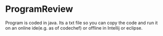 # ProgramReview
Program is coded in java. Its a txt file so you can copy the code and run it on an online ide(e.g. as of codechef) or offline in Intellij or 
eclipse.
